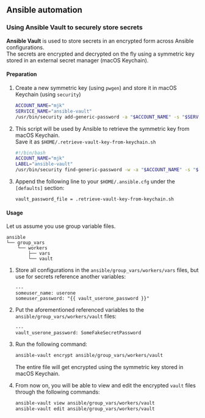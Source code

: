 ## Ansible automation 

### Using Ansible Vault to securely store secrets
**Ansible Vault** is used to store secrets in an encrypted form across Ansible configurations.  
The secrets are encrypted and decrypted on the fly using a symmetric key stored in an external secret manager (macOS Keychain).

#### Preparation
1. Create a new symmetric key (using `pwgen`) and store it in macOS Keychain (using `security`)
    ```bash
    ACCOUNT_NAME="mjk"
    SERVICE_NAME="ansible-vault"
    /usr/bin/security add-generic-password -a "$ACCOUNT_NAME" -s "$SERVICE_NAME" -D "application password" -w `pwgen -N 1 16`
    ```

2. This script will be used by Ansible to retrieve the symmetric key from macOS Keychain.  
    Save it as `$HOME/.retrieve-vault-key-from-keychain.sh`
    ```bash
    #!/bin/bash
    ACCOUNT_NAME="mjk"
    LABEL="ansible-vault"
    /usr/bin/security find-generic-password -w -a "$ACCOUNT_NAME" -s "$SERVICE_NAME"
    ```

3. Append the following line to your `$HOME/.ansible.cfg` under the `[defaults]` section:
    ```
    vault_password_file = .retrieve-vault-key-from-keychain.sh
    ```

#### Usage
Let us assume you use group variable files. 
```
ansible
└── group_vars
    └── workers
        ├── vars
        └── vault
```
1. Store all configurations in the `ansible/group_vars/workers/vars` files, but use for secrets reference another variables:
    ```
    ---
    someuser_name: userone
    someuser_password: "{{ vault_userone_password }}"
    ``` 
2. Put the aforementioned referenced variables to the `ansible/group_vars/workers/vault` files:
    ```
    ---
    vault_userone_password: SomeFakeSecretPassword
    ``` 
3. Run the following command:
    ```bash
    ansible-vault encrypt ansible/group_vars/workers/vault
    ```
    The entire file will get encrypted using the symmetric key stored in macOS Keychain.

4. From now on, you will be able to view and edit the encrypted `vault` files through the following commands:
    ```bash
    ansible-vault view ansible/group_vars/workers/vault
    ansible-vault edit ansible/group_vars/workers/vault
    ```
